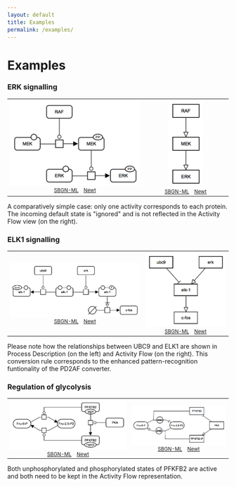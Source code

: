 ```yaml
---
layout: default
title: Examples
permalink: /examples/
---
```


# Examples

### ERK signalling

<table>
    <tr style="font-size:90%;">
    <td style="width:500px; text-align:center; font-size:90%;"><img src="../images/examples/E001.pd.png" width="300"/><br /><a href="../images/examples/E001.pd.sbgn">SBGN-ML</a> &ensp; <a href="http://web.newteditor.org/?URL=http://pd2af.github.io/images/examples/E001.pd.sbgn" target="_blank">Newt</a></td>
    <td style="width:300px; text-align:center; font-size:90%;"><img src="../images/examples/E001.af.png" width="80"/><br /><a href="../images/examples/E001.af.sbgn">SBGN-ML</a> &ensp; <a href="http://web.newteditor.org/?URL=http://pd2af.github.io/images/examples/E001.af.sbgn" target="_blank">Newt</a></td>
    </tr>
</table>

A comparatively simple case: only one activity corresponds to each protein. The incoming default state is "ignored" and is not reflected in the Activity Flow view (on the right).

### ELK1 signalling

<table>
    <tr style="font-size:90%;">
    <td style="width:500px; text-align:center; font-size:90%;"><img src="../images/examples/E002.pd.png" width="446"/><br /><a href="../images/examples/E002.pd.sbgn">SBGN-ML</a> &ensp; <a href="http://web.newteditor.org/?URL=http://pd2af.github.io/images/examples/E002.pd.sbgn" target="_blank">Newt</a></td>
    <td style="width:300px; text-align:center; font-size:90%;"><img src="../images/examples/E002.af.png" width="203"/><br /><a href="../images/examples/E002.af.sbgn">SBGN-ML</a> &ensp; <a href="http://web.newteditor.org/?URL=http://pd2af.github.io/images/examples/E002.af.sbgn" target="_blank">Newt</a></td>
    </tr>
</table>

Please note how the relationships between UBC9 and ELK1 are shown in Process Description (on the left) and Activity Flow (on the right). This conversion rule corresponds to the enhanced pattern-recognition funtionality of the PD2AF converter.

### Regulation of glycolysis

<table>
    <tr style="font-size:90%;">
    <td style="width:500px; text-align:center; font-size:90%;"><img src="../images/examples/E003.pfkfb2.pd.png" width="388"/><br /><a href="../images/examples/E003.pfkfb2.pd.sbgn">SBGN-ML</a> &ensp; <a href="http://web.newteditor.org/?URL=http://pd2af.github.io/images/examples/E003.pfkfb2.pd.sbgn" target="_blank">Newt</a></td>
    <td style="width:400px; text-align:center; font-size:90%;"><img src="../images/examples/E003.pfkfb2.af.png" width="388"/><br /><a href="../images/examples/E003.pfkfb2.af.sbgn">SBGN-ML</a> &ensp; <a href="http://web.newteditor.org/?URL=http://pd2af.github.io/images/examples/E003.pfkfb2.af.sbgn" target="_blank">Newt</a></td>
    </tr>
</table>

Both unphosphorylated and phosphorylated states of PFKFB2 are active and both need to be kept in the Activity Flow representation.
